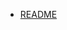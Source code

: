 <!-- docs/_sidebar.md created by koko-docsify_sidebarTool -->

- [README](README.md)
 <script>
  window.$docsify = {
    loadSidebar: true,
    alias: {
      '/.*/_sidebar.md': '/_sidebar.md',
    },
    subMaxLevel: 3,
    ...
    sidebarDisplayLevel: 1, // set sidebar display level
  }
</script>
<script src="//cdn.jsdelivr.net/npm/docsify/lib/docsify.min.js"></script>

<!-- plugins -->
<script src="//cdn.jsdelivr.net/npm/docsify-sidebar-collapse/dist/docsify-sidebar-collapse.min.js"></script>
<link rel="stylesheet" href="//cdn.jsdelivr.net/npm/docsify-sidebar-collapse/dist/sidebar-folder.min.css" />
